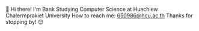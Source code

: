 👋 Hi there! I'm Bank
Studying Computer Science at Huachiew Chalermprakiet University
How to reach me: 650986@hcu.ac.th
Thanks for stopping by! 😊


